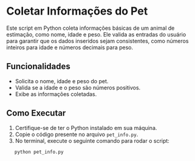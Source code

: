 # Coletar Informações do Pet

Este script em Python coleta informações básicas de um animal de estimação, como nome, idade e peso. Ele valida as entradas do usuário para garantir que os dados inseridos sejam consistentes, como números inteiros para idade e números decimais para peso.

## Funcionalidades

- Solicita o nome, idade e peso do pet.
- Valida se a idade e o peso são números positivos.
- Exibe as informações coletadas.

## Como Executar

1. Certifique-se de ter o Python instalado em sua máquina.
2. Copie o código presente no arquivo `pet_info.py`.
3. No terminal, execute o seguinte comando para rodar o script:

```bash
   python pet_info.py
```